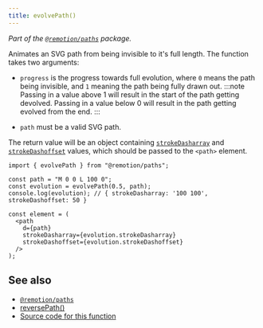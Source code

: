 ```yaml
---
title: evolvePath()
---
```


_Part of the [`@remotion/paths`](/docs/paths) package._

Animates an SVG path from being invisible to it's full length. The function takes two arguments:

- `progress` is the progress towards full evolution, where `0` means the path being invisible, and `1` meaning the path being fully drawn out.
  :::note
  Passing in a value above 1 will result in the start of the path getting devolved. Passing in a value below 0 will result in the path getting evolved from the end.
  :::

- `path` must be a valid SVG path.

The return value will be an object containing [`strokeDasharray`](https://developer.mozilla.org/en-US/docs/Web/SVG/Attribute/stroke-dasharray) and [`strokeDashoffset`](https://developer.mozilla.org/en-US/docs/Web/SVG/Attribute/stroke-dashoffset) values, which should be passed to the `<path>` element.

```tsx twoslash
import { evolvePath } from "@remotion/paths";

const path = "M 0 0 L 100 0";
const evolution = evolvePath(0.5, path);
console.log(evolution); // { strokeDasharray: '100 100',  strokeDashoffset: 50 }

const element = (
  <path
    d={path}
    strokeDasharray={evolution.strokeDasharray}
    strokeDashoffset={evolution.strokeDashoffset}
  />
);
```

## See also

- [`@remotion/paths`](/docs/paths)
- [reversePath()](/docs/paths/reverse-path)
- [Source code for this function](https://github.com/remotion-dev/remotion/blob/main/packages/paths/src/evolve-path.ts)
